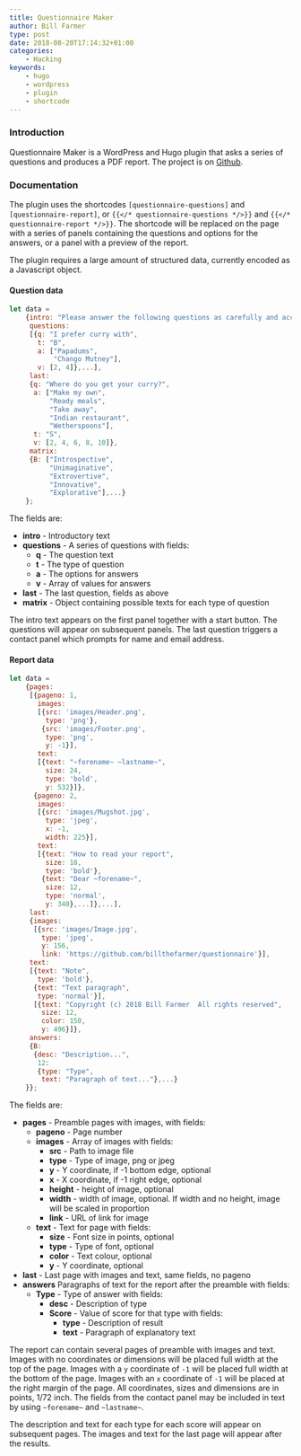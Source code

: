 ```yaml
---
title: Questionnaire Maker
author: Bill Farmer
type: post
date: 2018-08-20T17:14:32+01:00
categories:
    - Hacking
keywords:
    - hugo
    - wordpress
    - plugin
    - shortcode
---
```


### Introduction

Questionnaire Maker is a WordPress and Hugo plugin that asks a series
of questions and produces a PDF report. The project is on [Github][1].

### Documentation

The plugin uses the shortcodes `[questionnaire-questions]` and
`[questionnaire-report]`, or `{{</* questionnaire-questions */>}}` and
`{{</* questionnaire-report */>}}`. The shortcode will be replaced on the
page with a series of panels containing the questions and options for
the answers, or a panel with a preview of the report.

The plugin requires a large amount of structured data, currently
encoded as a Javascript object.

#### Question data
```javascript
let data =
    {intro: "Please answer the following questions as carefully and accurately as you can",
     questions:
     [{q: "I prefer curry with",
       t: "B",
       a: ["Papadums",
           "Chango Mutney"],
       v: [2, 4]},...],
     last:
     {q: "Where do you get your curry?",
      a: ["Make my own",
          "Ready meals",
          "Take away",
          "Indian restaurant",
          "Wetherspoons"],
      t: "S",
      v: [2, 4, 6, 8, 10]},
     matrix:
     {B: ["Introspective",
          "Unimaginative",
          "Extrovertive",
          "Innovative",
          "Explorative"],...}
    };
```

The fields are:

 * **intro** - Introductory text
 * **questions** - A series of questions with fields:
   * **q** - The question text
   * **t** - The type of question
   * **a** - The options for answers
   * **v** - Array of values for answers
 * **last** - The last question, fields as above
 * **matrix** - Object containing possible texts for each type of question

The intro text appears on the first panel together with a start
button. The questions will appear on subsequent panels. The last
question triggers a contact panel which prompts for name and email
address.

#### Report data
```javascript
let data =
    {pages:
     [{pageno: 1,
       images:
       [{src: 'images/Header.png',
         type: 'png'},
        {src: 'images/Footer.png',
         type: 'png',
         y: -1}],
       text:
       [{text: "~forename~ ~lastname~",
         size: 24,
         type: 'bold',
         y: 532}]},
      {pageno: 2,
       images:
       [{src: 'images/Mugshot.jpg',
         type: 'jpeg',
         x: -1,
         width: 225}],
       text:
       [{text: "How to read your report",
         size: 18,
         type: 'bold'},
        {text: "Dear ~forename~",
         size: 12,
         type: 'normal',
         y: 340},...]},...],
     last:
     {images:
      [{src: 'images/Image.jpg',
        type: 'jpeg',
        y: 156,
        link: 'https://github.com/billthefarmer/questionnaire'}],
     text:
     [{text: "Note",
       type: 'bold'},
      {text: "Text paragraph",
       type: 'normal'}],
      [{text: "Copyright (c) 2018 Bill Farmer  All rights reserved",
        size: 12,
        color: 150,
        y: 496}]},
     answers:
     {B:
      {desc: "Description...",
       12:
       {type: "Type",
        text: "Paragraph of text..."},...}
    }};
```

The fields are:

 * **pages** - Preamble pages with images, with fields:
   * **pageno** - Page number
   * **images** - Array of images with fields:
     * **src** - Path to image file
     * **type** - Type of image, png or jpeg
     * **y** - Y coordinate, if -1 bottom edge, optional
     * **x** - X coordinate, if -1 right edge, optional
     * **height** - height of image, optional
     * **width** - width of image, optional. If width and no height,
       image will be scaled in proportion
     * **link** - URL of link for image
   * **text** - Text for page with fields:
     * **size** - Font size in points, optional
     * **type** - Type of font, optional
     * **color** - Text colour, optional
     * **y** - Y coordinate, optional
 * **last** - Last page with images and text, same fields, no pageno
 * **answers** Paragraphs of text for the report after the preamble
   with fields:
   * **Type** - Type of answer with fields:
     * **desc** - Description of type
     * **Score** - Value of score for that type with fields:
       * **type** - Description of result
       * **text** - Paragraph of explanatory text
 
The report can contain several pages of preamble with images and
text. Images with no coordinates or dimensions will be placed full
width at the top of the page. Images with a `y` coordinate of `-1`
will be placed full width at the bottom of the page. Images with an
`x` coordinate of `-1` will be placed at the right margin of the
page. All coordinates, sizes and dimensions are in points, 1/72
inch. The fields from the contact panel may be included in text by
using `~forename~` and `~lastname~`.

The description and text for each type for each score will appear on
subsequent pages. The images and text for the last page will appear
after the results.

 [1]: https://github.com/billthefarmer/questionnaire
